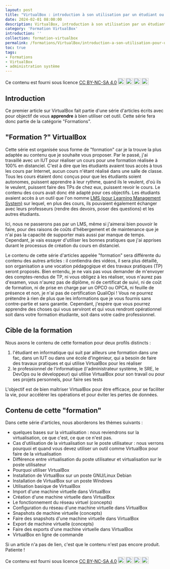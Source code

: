 ```yaml
---
layout: post
title: "VirtualBox : introduction à son utilisation par un étudiant ou un professionnel de l'informatique"
date: 2024-02-01 08:00:00
description: VirtualBox, introduction à son utilisation par un étudiant ou un professionnel de l'informatique
category: 'Formation VirtualBox'
introduction: ''
collection: formation-virtualbox
permalink: /formations/VirtualBox/introduction-a-son-utilisation-pour-un-etudiant-ou-un-professionnel-de-linformatique/
toc: true
tags:
- Formations
- VirtualBox
- administration système
---
```


Ce contenu est fourni sous licence [CC BY-NC-SA 4.0](https://creativecommons.org/licenses/by-nc-sa/4.0/deed.fr)<img style="height:22px!important;margin-left:3px;vertical-align:text-bottom;" src="https://mirrors.creativecommons.org/presskit/icons/cc.svg?ref=chooser-v1"><img style="height:22px!important;margin-left:3px;vertical-align:text-bottom;" src="https://mirrors.creativecommons.org/presskit/icons/by.svg?ref=chooser-v1"><img style="height:22px!important;margin-left:3px;vertical-align:text-bottom;" src="https://mirrors.creativecommons.org/presskit/icons/nc.svg?ref=chooser-v1"><img style="height:22px!important;margin-left:3px;vertical-align:text-bottom;" src="https://mirrors.creativecommons.org/presskit/icons/sa.svg?ref=chooser-v1">

## Introduction
Ce premier article sur VirtualBox fait partie d'une série d'articles écrits avec pour objectif de vous **apprendre** à bien utiliser cet outil. Cette série fera donc partie de la catégorie "Formations". 

## "Formation ?" VirtualBox
Cette série est organisée sous forme de "formation" car je la trouve la plus adaptée au contenu que je souhaite vous proposer. Par le passé, j'ai travaillé avec un IUT pour réaliser un cours pour une formation réalisée à 100% en distanciel. C'est à dire que les étudiants avaient tous accès à tous les cours par Internet, aucun cours n'étant réalisé dans une salle de classe. Tous les cours étaient donc conçus pour que les étudiants soient autonomes, puissent apprendre à leur rythme, quand ils le veulent, d'où ils le veulent, puissent faire des TPs de chez eux, puissent revoir le cours. Le contenu des cours avait donc été adapté pour ces objectifs. Les étudiants avaient accès à un outil que l'on nomme [LMS (pour Learning Management System)](https://fr.wikipedia.org/wiki/Learning_management_system) sur lequel, en plus des cours, ils pouvaient également échanger avec leurs professeurs (rendre des devoirs, poser des questions) et les autres étudiants.

Ici, nous ne passerons pas par un LMS, même si j'aimerai bien pouvoir le faire, pour des raisons de coûts d'hébergement et de maintenance que je n'ai pas la capacité de supporter mais aussi par manque de temps. Cependant, je vais essayer d'utiliser les bonnes pratiques que j'ai apprises durant le processus de création du cours en distanciel.

Le contenu de cette série d'articles appelée "formation" sera différente du contenu des autres articles : il contiendra des vidéos, il sera plus détaillé, son organisation a une vocation pédagogique et des travaux pratiques (TP) seront proposés. Bien entendu, je ne vais pas vous demander de m'envoyer des comptes-rendus de TP, ni vous obligez à les réaliser, vous n'aurez pas d'examen, vous n'aurez pas de diplôme, ni de certificat de suivi, ni de coût de formation, ni de prise en charge par un OPCO ou OPCA, ni feuille de présence et non, je n'ai pas de certification QualiOpi ! Vous ne pourrez prétendre à rien de plus que les informations que je vous fournis sans contre-partie et sans garantie. Cependant, j'espère que vous pourrez apprendre des choses qui vous serviront et qui vous rendront opérationnel soit dans votre formation étudiante, soit dans votre cadre professionnel.

## Cible de la formation
Nous axons le contenu de cette formation pour deux profils distincts : 
1. l'étudiant en informatique qui suit par ailleurs une formation dans une fac, dans un IUT ou dans une école d'ingénieur, qui a besoin de faire des travaux pratiques et qui utilise VirtualBox pour les réaliser
2. le professionnel de l'informatique (l'administrateur système, le SRE, le DevOps ou le développeur) qui utilise VirtualBox pour son travail ou pour ses projets personnels, pour faire ses tests

L'objectif est de bien maîtriser VirtualBox pour être efficace, pour se faciliter la vie, pour accélérer les opérations et pour éviter les pertes de données.

## Contenu de cette "formation"
Dans cette série d'articles, nous aborderons les thèmes suivants : 
* quelques bases sur la virtualisation : nous reviendrons sur la virtualisation, ce que c'est, ce que ce n'est pas.
* Cas d'utilisation de la virtualisation sur le poste utilisateur : nous verrons pourquoi et quand vous devez utiliser un outil comme VirtualBox pour faire de la virtualisation
* Différence entre virtualisation du poste utilisateur et virtualisation sur le poste utilisateur
* Pourquoi utiliser VirtualBox 
* Installation de VirtualBox sur un poste GNU/Linux Debian
* Installation de VirtualBox sur un poste Windows
* Utilisation basique de VirtualBox
* Import d'une machine virtuelle dans VirtualBox
* Création d'une machine virtuelle dans VirtualBox 
* Le fonctionnement du réseau virtuel (concepts)
* Configuration du réseau d'une machine virtuelle dans VirtualBox
* Snapshots de machine virtuelle (concepts)
* Faire des snapshots d'une machine virtuelle dans VirtualBox
* Export de machine virtuelle (concepts)
* Faire des exports d'une machine virtuelle dans VirtualBox
* VirtualBox en ligne de commande

Si un article n'a pas de lien, c'est que le contenu n'est pas encore produit. Patiente !

Ce contenu est fourni sous licence [CC BY-NC-SA 4.0](https://creativecommons.org/licenses/by-nc-sa/4.0/deed.fr)<img style="height:22px!important;margin-left:3px;vertical-align:text-bottom;" src="https://mirrors.creativecommons.org/presskit/icons/cc.svg?ref=chooser-v1"><img style="height:22px!important;margin-left:3px;vertical-align:text-bottom;" src="https://mirrors.creativecommons.org/presskit/icons/by.svg?ref=chooser-v1"><img style="height:22px!important;margin-left:3px;vertical-align:text-bottom;" src="https://mirrors.creativecommons.org/presskit/icons/nc.svg?ref=chooser-v1"><img style="height:22px!important;margin-left:3px;vertical-align:text-bottom;" src="https://mirrors.creativecommons.org/presskit/icons/sa.svg?ref=chooser-v1">
